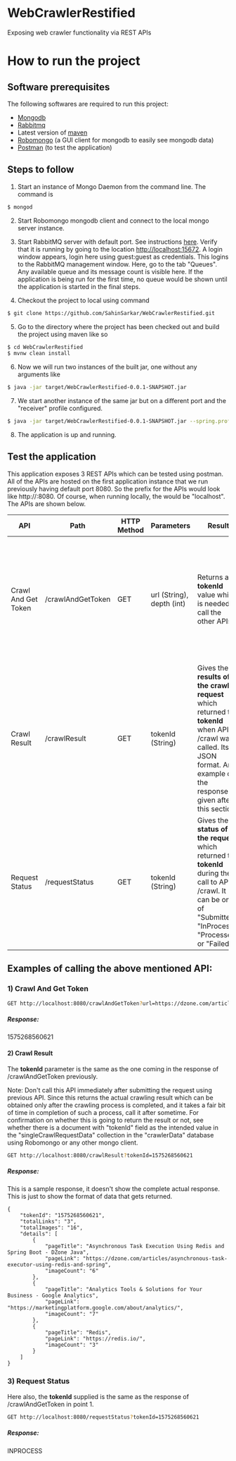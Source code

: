 # WebCrawlerRestified
Exposing web crawler functionality via REST APIs

# How to run the project

## Software prerequisites

The following softwares are required to run this project:

  - [Mongodb](https://docs.mongodb.com/manual/installation/)
  - [Rabbitmq](https://www.rabbitmq.com/download.html)
  - Latest version of [maven](https://maven.apache.org/install.html)
  - [Robomongo](https://robomongo.org/download) (a GUI client for mongodb to easily see mongodb data)
  - [Postman](https://www.getpostman.com/downloads/) (to test the application)

## Steps to follow

1) Start an instance of Mongo Daemon from the command line. The command is
```sh
$ mongod
```

2) Start Robomongo mongodb client and connect to the local mongo server instance.

3) Start RabbitMQ server with default port. See instructions [here](https://www.rabbitmq.com/download.html). Verify that it is running by going to the location [http://localhost:15672](http://localhost:15672/). A login window appears, login here using guest:guest as credentials. This logins to the RabbitMQ management window. Here, go to the tab "Queues". Any available queue and its message count is visible here. If the application is being run for the first time, no queue would be shown until the application is started in the final steps.

4) Checkout the project to local using command
```sh
$ git clone https://github.com/SahinSarkar/WebCrawlerRestified.git
```

5) Go to the directory where the project has been checked out and build the project using maven like so
```sh
$ cd WebCrawlerRestified
$ mvnw clean install
```

6) Now we will run two instances of the built jar, one without any arguments like
```sh
$ java -jar target/WebCrawlerRestified-0.0.1-SNAPSHOT.jar
```

7) We start another instance of the same jar but on a different port and the "receiver" profile configured.
```sh
$ java -jar target/WebCrawlerRestified-0.0.1-SNAPSHOT.jar --spring.profiles.active=receiver --server.port=8082
```

8) The application is up and running.

## Test the application

This application exposes 3 REST APIs which can be tested using postman. All of the APIs are hosted on the first application instance that we run previously having default port 8080. So the prefix for the APIs would look like http://<hostname>:8080. Of course, when running locally, the <hostname> would be "localhost". The APIs are shown below.

| API | Path | HTTP Method | Parameters | Result | Side-effect |
| ------ | ------ | ------ | ------ | ------ | ------ |
| Crawl And Get Token | /crawlAndGetToken | GET | url (String), depth (int) | Returns a **tokenId** value which is needed to call the other APIs. | Starts a background process of crawling from the **url** parameter and crawls upto a depth of **depth** and persists the information to mongoDB collection "singleCrawlRequestData". This API puts a request on the message queue to be worked on later but returns immediately with the **tokenId** and does not block.|
| Crawl Result | /crawlResult | GET | tokenId (String) | Gives the **results of the crawl request** which returned the **tokenId** when API /crawl was called. Its in JSON format. An example of the response is given after this section. | |
| Request Status | /requestStatus | GET | tokenId (String) | Gives the **status of the request** which returned the **tokenId** during the call to API /crawl. It can be one of "Submitted", "InProcess", "Processed" or "Failed". | |

## Examples of calling the above mentioned API:
### 1) Crawl And Get Token

```sh 
GET http://localhost:8080/crawlAndGetToken?url=https://dzone.com/articles/asynchronous-task-executor-using-redis-and-spring&depth=1
```

##### Response:

1575268560621

#### 2) Crawl Result
The **tokenId** parameter is the same as the one coming in the response of /crawlAndGetToken previously. 

Note: Don't call this API immediately after submitting the request using previous API. Since this returns the actual crawling result which can be obtained only after the crawling process is completed, and it takes a fair bit of time in completion of such a process, call it after sometime. For confirmation on whether this is going to return the result or not, see whether there is a document with "tokenId" field as the intended value in the "singleCrawlRequestData" collection in the "crawlerData" database using Robomongo or any other mongo client.  

```sh 
GET http://localhost:8080/crawlResult?tokenId=1575268560621
```

##### Response:

This is a sample response, it doesn't show the complete actual response. This is just to show the format of data that gets returned.
	
	{
		"tokenId": "1575268560621",
		"totalLinks": "3",
		"totalImages": "16",
		"details": [
			{
				"pageTitle": "Asynchronous Task Execution Using Redis and Spring Boot - DZone Java",
				"pageLink": "https://dzone.com/articles/asynchronous-task-executor-using-redis-and-spring",
				"imageCount": "6"
			},
			{
				"pageTitle": "Analytics Tools & Solutions for Your Business - Google Analytics",
				"pageLink": "https://marketingplatform.google.com/about/analytics/",
				"imageCount": "7"
			},
			{
				"pageTitle": "Redis",
				"pageLink": "https://redis.io/",
				"imageCount": "3"
			}
		]
	}

### 3) Request Status
Here also, the **tokenId** supplied is the same as the response of /crawlAndGetToken in point 1.

```sh
GET http://localhost:8080/requestStatus?tokenId=1575268560621
```

##### Response:

INPROCESS